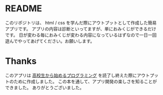 # README
このリポジトリは、 html / css を学んだ際にアウトプットとして作成した簡易アプリです。
アプリの内容は診断といってますが、単におみくじができるだけです。
日が変わる毎におみくじが変わる内容になっているはずなので一日一回遊んでやってあげてください。お願いします。

# Thanks
このアプリは
[高校生から始めるプログラミング](https://www.amazon.co.jp/dp/4046019557/ref=cm_sw_r_tw_dp_U_x_ZgPsEbGX20FYW)
を読了し終えた際にアウトプットのために作成しました。
この本を通して、アプリ開発の楽しさを知ることができました。
ありがとうございました。
